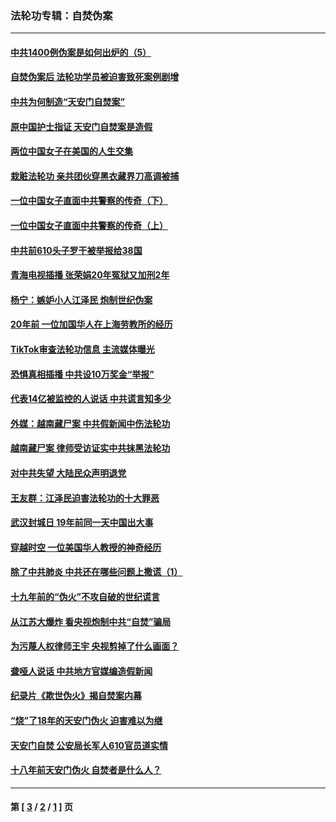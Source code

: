 ### 法轮功专辑：自焚伪案
---
#### [中共1400例伪案是如何出炉的（5）](../../pages/nf5562/n13226831.md?11210430) 
#### [自焚伪案后 法轮功学员被迫害致死案例剧增](../../pages/nf5562/n13190600.md?11210430) 
#### [中共为何制造“天安门自焚案”](../../pages/nf5562/n13183270.md?11210430) 
#### [原中国护士指证 天安门自焚案是造假](../../pages/nf5562/n13172289.md?11210430) 
#### [两位中国女子在美国的人生交集](../../pages/nf5562/n13156138.md?11210430) 
#### [栽赃法轮功 亲共团伙穿黑衣藏界刀高调被捕](../../pages/nf5562/n13073780.md?11210430) 
#### [一位中国女子直面中共警察的传奇（下）](../../pages/nf5562/n12989706.md?11210430) 
#### [一位中国女子直面中共警察的传奇（上）](../../pages/nf5562/n12985072.md?11210430) 
#### [中共前610头子罗干被举报给38国](../../pages/nf5562/n12975419.md?11210430) 
#### [青海电视插播 张荣娟20年冤狱又加刑2年](../../pages/nf5562/n12738166.md?11210430) 
#### [杨宁：嫉妒小人江泽民 炮制世纪伪案](../../pages/nf5562/n12724108.md?11210430) 
#### [20年前 一位加国华人在上海劳教所的经历](../../pages/nf5562/n12707932.md?11210430) 
#### [TikTok审查法轮功信息 主流媒体曝光](../../pages/nf5562/n12362336.md?11210430) 
#### [恐惧真相插播 中共设10万奖金“举报”](../../pages/nf5562/n12306396.md?11210430) 
#### [代表14亿被监控的人说话 中共谎言知多少](../../pages/nf5562/n12297484.md?11210430) 
#### [外媒：越南藏尸案 中共假新闻中伤法轮功](../../pages/nf5562/n12264411.md?11210430) 
#### [越南藏尸案 律师受访证实中共抹黑法轮功](../../pages/nf5562/n12261878.md?11210430) 
#### [对中共失望 大陆民众声明退党](../../pages/nf5562/n12187315.md?11210430) 
#### [王友群：江泽民迫害法轮功的十大罪恶](../../pages/nf5562/n12169074.md?11210430) 
#### [武汉封城日 19年前同一天中国出大事](../../pages/nf5562/n12150901.md?11210430) 
#### [穿越时空  一位美国华人教授的神奇经历](../../pages/nf5562/n12097460.md?11210430) 
#### [除了中共肺炎 中共还在哪些问题上撒谎（1）](../../pages/nf5562/n11955770.md?11210430) 
#### [十九年前的“伪火”不攻自破的世纪谎言](../../pages/nf5562/n11813238.md?11210430) 
#### [从江苏大爆炸 看央视炮制中共“自焚”骗局](../../pages/nf5562/n11140275.md?11210430) 
#### [为污蔑人权律师王宇 央视剪掉了什么画面？](../../pages/nf5562/n11130142.md?11210430) 
#### [聋哑人说话 中共地方官媒编造假新闻](../../pages/nf5562/n11006067.md?11210430) 
#### [纪录片《欺世伪火》揭自焚案内幕](../../pages/nf5562/n11002664.md?11210430) 
#### [“烧”了18年的天安门伪火 迫害难以为继](../../pages/nf5562/n10996660.md?11210430) 
#### [天安门自焚 公安局长军人610官员道实情](../../pages/nf5562/n10997098.md?11210430) 
#### [十八年前天安门伪火 自焚者是什么人？](../../pages/nf5562/n10996556.md?11210430) 

---
#### 第 [ [3](./3.md?11210430) / [2](./2.md?11210430) / [1](./1.md?11210430) ] 页
